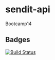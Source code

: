 # sendit-api
Bootcamp14

## Badges

[![Build Status](https://travis-ci.org/masete/sendit-api.svg?branch=develop)](https://travis-ci.org/masete/sendit-api)
